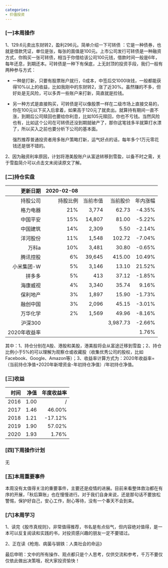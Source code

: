 ```yaml
---
categories:
- 价值投资
---
```


###  [一]本周操作

1、129.6元卖出东财转2，盈利296元。简单介绍一下可转债 ：它是一种债券，也就是借款凭证，单位是张，每张的面值是100元。上市公司发行可转债是一种融资方式，你购买一张可转债，相当于你借给该公司100元钱，借款时间一般是6年，每年还息，到期还本。可转债是一种下有保底，上无封顶的投资手段，我们一般有两种参与方式：

- 一种是打新，只要有股票账户就行，0成本，中签后交1000块钱，一般都能获得10%以上的收益，比如我刚中的东财转2，涨了近30%。虽然赚的不多，但好处是无风险，可以多弄一些账户来打新，简直就是捡钱。

- 另一种方式是直接购买，可转债是可以像股票一样在二级市场上直接交易的，你在100元以下买入后拿着，如果高于120元了就卖出。就算持有期间一直不涨，到期后公司赎回也要给你利息，比如105元赎回，你也不亏钱。当然风险也有，比如这个公司在可转债还没到期就破产了，那你这笔钱多半就算打水漂了，所以买入之前也要分析下公司的基本面。

  强烈推荐普通投资者用多账户策略打新，运气好点的话，每年多个1万元零花钱还是很不错的。

2、因为融资利率原因，计划将港美股账户从富途转移到雪盈，以备不时之需，关于雪盈简介可以点击文末阅读原文了解。

### [二]持仓实盘

|     更新日期 | 2020-02-08 |          |          |          |
| -----------: | ---------: | -------: | -------: | -------: |
|     持股公司 |   持股比例 | 当前市值 | 当前股价 | 年内涨幅 |
|     格力电器 |        21% |    3,774 |    62.73 |   -4.35% |
|     中国平安 |        15% |   14,807 |    81.00 |   -5.22% |
|     中国建筑 |        14% |    2,309 |     5.50 |   -2.14% |
|     洋河股份 |        11% |    1,548 |   102.72 |   -7.04% |
|        万科a |        10% |    3,481 |    30.80 |   -0.65% |
|     腾讯控股 |         6% |   39,645 |   415.00 |   10.49% |
|   小米集团-W |         5% |    3,146 |    13.10 |   21.52% |
|       拼多多 |         5% |      413 |    37.12 |   -1.85% |
|     海康威视 |         4% |    3,340 |    35.74 |    9.16% |
|     保利地产 |         3% |    1,897 |    15.90 |   -1.73% |
|     融创中国 |         3% |    2,096 |    45.15 |   -3.01% |
|     万华化学 |         2% |    1,569 |    49.96 |   -8.16% |
|      沪深300 |            |          | 3,987.73 |   -2.66% |
| 2020年收益率 |            |          |          |    1.76% |

其中：1、持仓分别在A股、港股和美股，港美股将会从富途迁移到雪盈；2、持仓比例小于5%的可以理解为观察仓或收藏股（收集优秀公司的股权，比如Facebook、Google、Amazon等）；3、收益率计算方式为：2020年收益率=（当前持仓净值+2020年新增资金-年初持仓净值）/年初持仓净值。

### [三]收益

| 时间 | 净值 | 年度收益率 |
| ---: | ---: | ---------: |
| 2016 | 1.00 |          / |
| 2017 | 1.46 |     46.00% |
| 2018 | 1.21 |    -17.12% |
| 2019 | 1.90 |     57.02% |
| 2020 | 1.93 |      1.76% |

### [四]下周操作计划

无

### [五]本周重要事件

本周没有太值得关注的重要事件，主要还是疫情的进展。目前来看整体救治都在有序的开展，「秋后算账」也在慢慢进行。对于我们自身来说，还是那句话不要放松警惕，保护好自己，安心工作，耐心等待，没有一个春天不会到来。

### [六]本周学习

1、读完《股市真规则》，非常值得推荐，书名是有点俗气，但内容绝对值得，是一本可以反复阅读和实践的书，对投资感兴趣的朋友一定不要错过。

2、正在读《枪炮、病菌与钢铁：人类社会的命运》

最后申明：文中的所有操作、观点都只是个人思考，仅供交流和参考，千万不要仅仅依此做出决策哦，祝大家投资愉快！